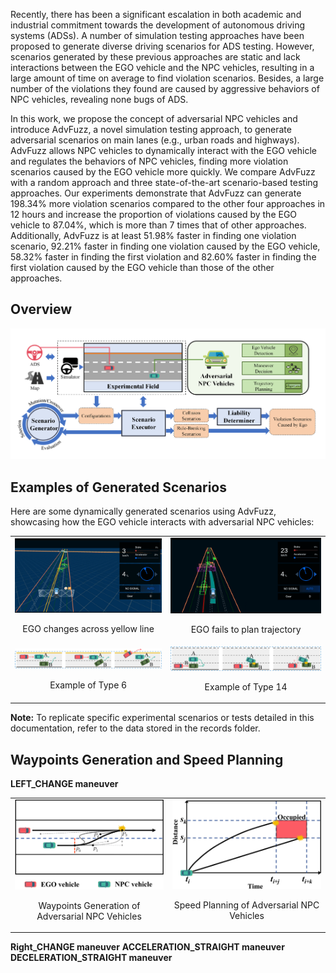 Recently, there has been a significant escalation in both academic and industrial commitment towards the development of autonomous driving systems (ADSs). A number of simulation testing approaches have been proposed to generate diverse driving scenarios for ADS testing. However, scenarios generated by these previous approaches are static and lack interactions between the EGO vehicle and the NPC vehicles, resulting in a large amount of time on average to find violation scenarios. Besides, a large number of the violations they found are caused by aggressive behaviors of NPC vehicles, revealing none bugs of ADS. 

In this work, we propose the concept of adversarial NPC vehicles and introduce AdvFuzz, a novel simulation testing approach, to generate adversarial scenarios on main lanes (e.g., urban roads and highways). AdvFuzz allows NPC vehicles to dynamically interact with the EGO vehicle and regulates the behaviors of NPC vehicles, finding more violation scenarios caused by the EGO vehicle more quickly. We compare AdvFuzz with a random approach and three state-of-the-art scenario-based testing approaches. Our experiments demonstrate that AdvFuzz can generate 198.34\% more violation scenarios compared to the other four approaches in 12 hours and increase the proportion of violations caused by the EGO vehicle to 87.04\%, which is more than 7 times that of other approaches. Additionally, AdvFuzz is at least 51.98\% faster in finding one violation scenario, 92.21\% faster in finding one violation caused by the EGO vehicle, 58.32\% faster in finding the first violation and 82.60\% faster in finding the first violation caused by the EGO vehicle than those of the other approaches.

## Overview
![](/img/Overview_01.png)

## Examples of Generated Scenarios
Here are some dynamically generated scenarios using AdvFuzz, showcasing how the EGO vehicle interacts with adversarial NPC vehicles:
<table>
  <tr>
    <td>
      <img src="img/record2.gif" alt="record2" style="width: 100%;" />
      <p align="center">EGO changes across yellow line</p>
    </td>
    <td>
      <img src="img/record1.gif" alt="record1" style="width: 100%;" />
      <p align="center">EGO fails to plan trajectory</p>
    </td>
  </tr>
  <tr>
    <td>
      <img src="img/type6.png" alt="type6" style="width: 100%;" />
      <p align="center">Example of Type 6</p>
    </td>
    <td>
      <img src="img/type14.png" alt="type14" style="width: 100%;" />
      <p align="center">Example of Type 14</p>
    </td>
  </tr>
</table>

<!-- 具体的复现实验场景可以参考records文件夹下的数据 -->
**Note:** To replicate specific experimental scenarios or tests detailed in this documentation, refer to the data stored in the records folder.
## Waypoints Generation and Speed Planning

**LEFT_CHANGE maneuver** 
<table>
  <tr>
    <td>
      <img src="img/ST_graph1.png" alt="ST_graph1" style="width: 100%;" />
      <p align="center" style="font-size: 14px;">Waypoints Generation of Adversarial NPC Vehicles</p>
    </td>
    <td>
      <img src="img/ST_graph2.png" alt="ST_graph2" style="width: 100%;" />
      <p align="center" style="font-size: 14px;">Speed Planning of Adversarial NPC Vehicles</p>
    </td>
  </tr>
</table>

**Right_CHANGE maneuver**
**ACCELERATION_STRAIGHT maneuver**
**DECELERATION_STRAIGHT maneuver**
